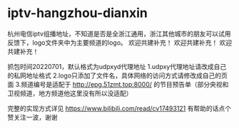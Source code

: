 # iptv-hangzhou-dianxin

杭州电信iptv组播地址，不知道是否是全浙江通用，浙江其他城市的朋友可以试用反馈下，logo文件夹中为主要频道的logo。
欢迎共建补充！
欢迎共建补充！
欢迎共建补充！

抓包时间20220701，默认格式为udpxyd代理地址
1.udpxy代理地址请改成自己的私网地址格式
2.logo只添加了文件名，具体网络的访问方式请修改成自己的页面
3.频道编号是适配于 http://epg.51zmt.top:8000/ 的节目预告单（部分央视和卫视频道，地方频道他这里没有所以没适配）


完整的实现方式详见 https://www.bilibili.com/read/cv17493121 有帮助的话点个赞关注一波，谢谢


